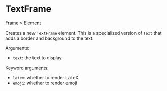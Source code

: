 # TextFrame

<span class="inherit">[Frame](#Frame) > [Element](#Element)</span>

Creates a new `TextFrame` element. This is a specialized version of `Text` that adds a border and background to the text.

Arguments:

- `text`: the text to display

Keyword arguments:

- `latex`: whether to render LaTeX
- `emoji`: whether to render emoji
